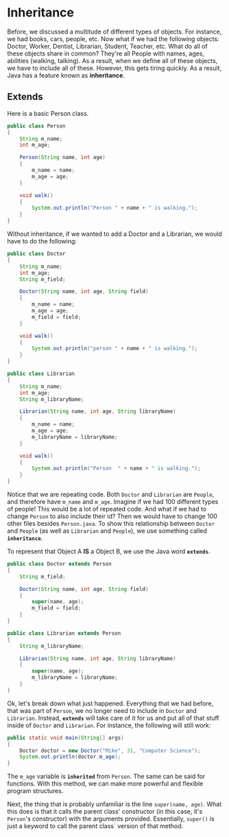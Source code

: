 # Inheritance

Before, we discussed a multitude of different types of objects. For instance, we had books, cars, people, etc. Now what if we had the following objects: Doctor, Worker, Dentist, Librarian, Student, Teacher, etc. What do all of these objects share in common? They're all People with names, ages, abilities (walking, talking). As a result, when we define all of these objects, we have to include all of these. However, this gets tiring quickly. As a result, Java has a feature known as **inheritance**.

## Extends

Here is a basic Person class.

```java
public class Person
{
    String m_name;
    int m_age;

    Person(String name, int age)
    {
        m_name = name;
        m_age = age;
    }

    void walk()
    {
        System.out.println("Person " + name + " is walking.");
    }
}
```

Without inheritance, if we wanted to add a Doctor and a Librarian, we would have to do the following:

```java
public class Doctor
{
    String m_name;
    int m_age;
    String m_field;

    Doctor(String name, int age, String field)
    {
        m_name = name;
        m_age = age;
        m_field = field;
    }

    void walk()
    {
        System.out.println("person " + name + " is walking.");
    }
}
```

```java
public class Librarian
{
    String m_name;
    int m_age;
    String m_libraryName;

    Librarian(String name, int age, String libraryName)
    {
        m_name = name;
        m_age = age;
        m_libraryName = libraryName;
    }

    void walk()
    {
        System.out.println("Person  " + name + " is walking.");
    }
}
```

Notice that we are repeating code. Both `Doctor` and `Librarian` are `People`, and therefore have `m_name` and `m_age`. Imagine if we had 100 different types of people! This would be a lot of repeated code. And what if we had to change `Person` to also include their id? Then we would have to change 100 other files besides `Person.java`. To show this relationship between `Doctor` and `People` (as well as `Librarian` and `People`), we use something called **`inheritance`**.

To represent that Object A **IS** a Object B, we use the Java word **`extends`**.

```java
public class Doctor extends Person
{
    String m_field;

    Doctor(String name, int age, String field)
    {
        super(name, age);
        m_field = field;
    }
}
```

```java
public class Librarian extends Person
{
    String m_libraryName;

    Librarian(String name, int age, String libraryName)
    {
        super(name, age);
        m_libraryName = libraryName;
    }
}
```

Ok, let's break down what just happened. Everything that we had before, that was part of `Person`, we no longer need to include in `Doctor` and `Librarian`. Instead, **`extends`** will take care of it for us and put all of that stuff inside of `Doctor` and `Librarian`. For instance, the following will still work:

```java
public static void main(String[] args)
{
    Doctor doctor = new Doctor("Mike", 31, "Computer Science");
    System.out.println(doctor.m_age);
}
```

The `m_age` variable is **`inherited`** from `Person`. The same can be said for functions. With this method, we can make more powerful and flexible program structures.

Next, the thing that is probably unfamiliar is the line `super(name, age)`. What this does is that it calls the parent class' constructor (in this case, it's `Person`'s constructor) with the arguments provided. Essentially, `super()` is just a keyword to call the parent class` version of that method.
